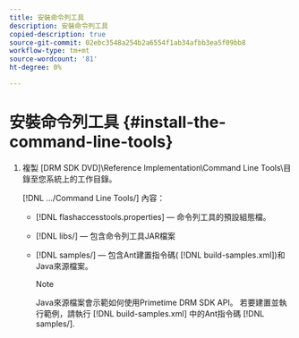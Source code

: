 ```yaml
---
title: 安裝命令列工具
description: 安裝命令列工具
copied-description: true
source-git-commit: 02ebc3548a254b2a6554f1ab34afbb3ea5f09bb8
workflow-type: tm+mt
source-wordcount: '81'
ht-degree: 0%

---
```


# 安裝命令列工具 {#install-the-command-line-tools}

1. 複製 [DRM SDK DVD]\Reference Implementation\Command Line Tools\目錄至您系統上的工作目錄。

   [!DNL .../Command Line Tools/] 內容：

   * [!DNL flashaccesstools.properties]  — 命令列工具的預設組態檔。
   * [!DNL libs/]  — 包含命令列工具JAR檔案
   * [!DNL samples/]  — 包含Ant建置指令碼( [!DNL build-samples.xml])和Java來源檔案。

     >[!NOTE]
     >
     >Java來源檔案會示範如何使用Primetime DRM SDK API。 若要建置並執行範例，請執行 [!DNL build-samples.xml] 中的Ant指令碼 [!DNL samples/].
